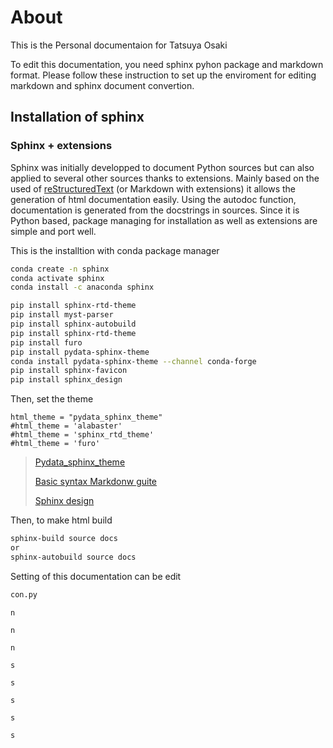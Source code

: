 # About
This is the Personal documentaion for Tatsuya Osaki

To edit this documentation, you need sphinx pyhon package and markdown format. Please follow these instruction to set up the enviroment for editing markdown and sphinx document convertion.
## Installation of sphinx

### Sphinx + extensions

Sphinx was initially developped to document Python sources but can also applied to several other sources thanks to extensions.
Mainly based on the used of [reStructuredText](https://www.sphinx-doc.org/en/master/usage/restructuredtext/index.html) (or Markdown with extensions) it allows the generation of html documentation easily. Using the autodoc function, documentation is generated from the docstrings in sources. Since it is Python based, package managing for installation as well as extensions are simple and port well.

This is the installtion with conda package manager

```Bash
conda create -n sphinx
conda activate sphinx
conda install -c anaconda sphinx 

pip install sphinx-rtd-theme
pip install myst-parser
pip install sphinx-autobuild
pip install sphinx-rtd-theme
pip install furo
pip install pydata-sphinx-theme
conda install pydata-sphinx-theme --channel conda-forge
pip install sphinx-favicon
pip install sphinx_design

```
Then, set the theme
```
html_theme = "pydata_sphinx_theme"
#html_theme = 'alabaster'
#html_theme = 'sphinx_rtd_theme'
#html_theme = 'furo'
```
> [Pydata_sphinx_theme](https://pydata-sphinx-theme.readthedocs.io/en/stable/user_guide/web-components.html#)
> 
> [Basic syntax Markdonw guite](https://www.markdownguide.org/basic-syntax/)
> 
> [Sphinx design](https://sphinx-design.readthedocs.io/en/latest/index.html)

Then, to make html build

```Bash
sphinx-build source docs
or
sphinx-autobuild source docs
```

Setting of this documentation can be edit
```Bash
con.py
```

```{danger}
n
```
```{note}
n
```
```{hint}
n
```
```{error}
s
```
```{attention}
s
```
```{tip}
s
```
```{todo}
s
```
```{warning}
s
```

